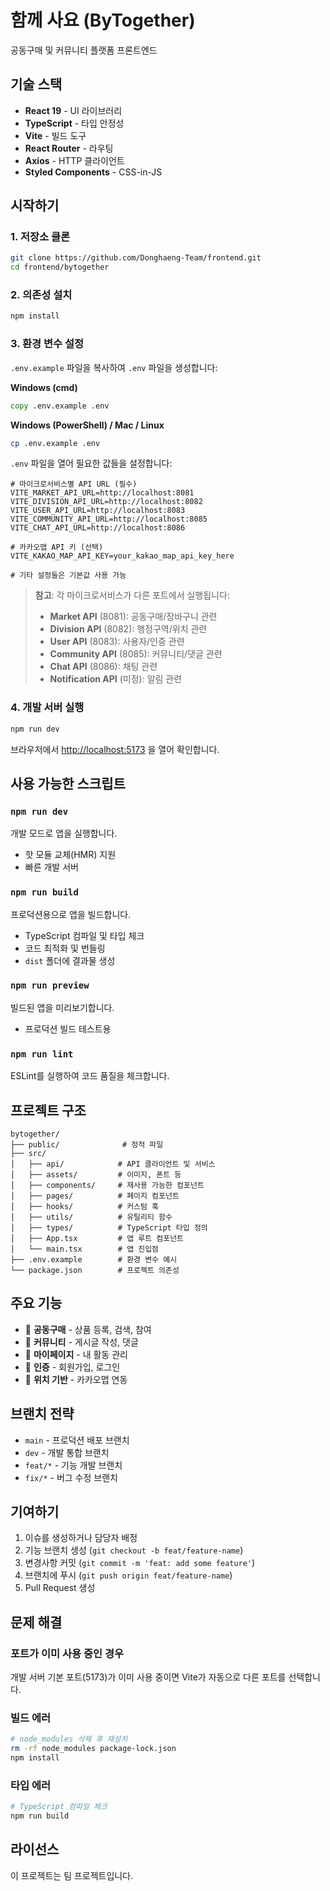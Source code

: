 # 함께 사요 (ByTogether)

공동구매 및 커뮤니티 플랫폼 프론트엔드

## 기술 스택

- **React 19** - UI 라이브러리
- **TypeScript** - 타입 안정성
- **Vite** - 빌드 도구
- **React Router** - 라우팅
- **Axios** - HTTP 클라이언트
- **Styled Components** - CSS-in-JS

## 시작하기

### 1. 저장소 클론

```bash
git clone https://github.com/Donghaeng-Team/frontend.git
cd frontend/bytogether
```

### 2. 의존성 설치

```bash
npm install
```

### 3. 환경 변수 설정

`.env.example` 파일을 복사하여 `.env` 파일을 생성합니다:

**Windows (cmd)**
```cmd
copy .env.example .env
```

**Windows (PowerShell) / Mac / Linux**
```bash
cp .env.example .env
```

`.env` 파일을 열어 필요한 값들을 설정합니다:

```env
# 마이크로서비스별 API URL (필수)
VITE_MARKET_API_URL=http://localhost:8081
VITE_DIVISION_API_URL=http://localhost:8082
VITE_USER_API_URL=http://localhost:8083
VITE_COMMUNITY_API_URL=http://localhost:8085
VITE_CHAT_API_URL=http://localhost:8086

# 카카오맵 API 키 (선택)
VITE_KAKAO_MAP_API_KEY=your_kakao_map_api_key_here

# 기타 설정들은 기본값 사용 가능
```

> **참고**: 각 마이크로서비스가 다른 포트에서 실행됩니다:
> - **Market API** (8081): 공동구매/장바구니 관련
> - **Division API** (8082): 행정구역/위치 관련
> - **User API** (8083): 사용자/인증 관련
> - **Community API** (8085): 커뮤니티/댓글 관련
> - **Chat API** (8086): 채팅 관련
> - **Notification API** (미정): 알림 관련

### 4. 개발 서버 실행

```bash
npm run dev
```

브라우저에서 [http://localhost:5173](http://localhost:5173) 을 열어 확인합니다.

## 사용 가능한 스크립트

### `npm run dev`
개발 모드로 앱을 실행합니다.
- 핫 모듈 교체(HMR) 지원
- 빠른 개발 서버

### `npm run build`
프로덕션용으로 앱을 빌드합니다.
- TypeScript 컴파일 및 타입 체크
- 코드 최적화 및 번들링
- `dist` 폴더에 결과물 생성

### `npm run preview`
빌드된 앱을 미리보기합니다.
- 프로덕션 빌드 테스트용

### `npm run lint`
ESLint를 실행하여 코드 품질을 체크합니다.

## 프로젝트 구조

```
bytogether/
├── public/              # 정적 파일
├── src/
│   ├── api/            # API 클라이언트 및 서비스
│   ├── assets/         # 이미지, 폰트 등
│   ├── components/     # 재사용 가능한 컴포넌트
│   ├── pages/          # 페이지 컴포넌트
│   ├── hooks/          # 커스텀 훅
│   ├── utils/          # 유틸리티 함수
│   ├── types/          # TypeScript 타입 정의
│   ├── App.tsx         # 앱 루트 컴포넌트
│   └── main.tsx        # 앱 진입점
├── .env.example        # 환경 변수 예시
└── package.json        # 프로젝트 의존성
```

## 주요 기능

- 🛒 **공동구매** - 상품 등록, 검색, 참여
- 💬 **커뮤니티** - 게시글 작성, 댓글
- 👤 **마이페이지** - 내 활동 관리
- 🔐 **인증** - 회원가입, 로그인
- 📍 **위치 기반** - 카카오맵 연동

## 브랜치 전략

- `main` - 프로덕션 배포 브랜치
- `dev` - 개발 통합 브랜치
- `feat/*` - 기능 개발 브랜치
- `fix/*` - 버그 수정 브랜치

## 기여하기

1. 이슈를 생성하거나 담당자 배정
2. 기능 브랜치 생성 (`git checkout -b feat/feature-name`)
3. 변경사항 커밋 (`git commit -m 'feat: add some feature'`)
4. 브랜치에 푸시 (`git push origin feat/feature-name`)
5. Pull Request 생성

## 문제 해결

### 포트가 이미 사용 중인 경우

개발 서버 기본 포트(5173)가 이미 사용 중이면 Vite가 자동으로 다른 포트를 선택합니다.

### 빌드 에러

```bash
# node_modules 삭제 후 재설치
rm -rf node_modules package-lock.json
npm install
```

### 타입 에러

```bash
# TypeScript 컴파일 체크
npm run build
```

## 라이선스

이 프로젝트는 팀 프로젝트입니다.
